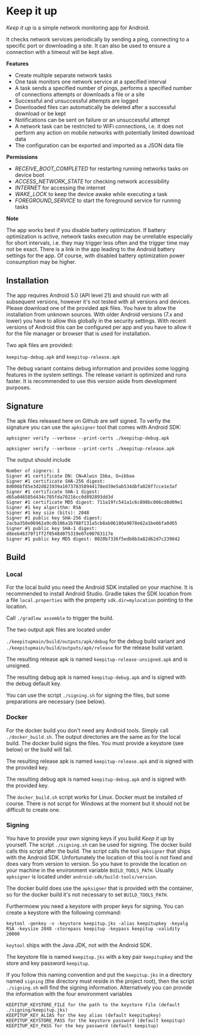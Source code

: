 # Keep it up

<i>Keep it up</i> is a simple network monitoring app for Android.

It checks network services periodically by sending a ping, connecting to a specific port or downloading a site. It can also be used to ensure a connection with a timeout will be kept alive.

<b>Features</b>

- Create multiple separate network tasks
- One task monitors one network service at a specified interval
- A task sends a specified number of pings, performs a specified number of connections attempts or downloads a file or a site
- Successful and unsuccessful attempts are logged
- Downloaded files can automatically be deleted after a successful download or be kept
- Notifications can be sent on failure or an unsuccessful attempt
- A network task can be restricted to WiFi connections, i.e. it does not perform any action on mobile networks with potentially limited download data
- The configuration can be exported and imported as a JSON data file

<b>Permissions</b>

- <i>RECEIVE_BOOT_COMPLETED</i> for restarting running networks tasks on device boot
- <i>ACCESS_NETWORK_STATE</i> for checking network accessibility
- <i>INTERNET</i> for accessing the internet
- <i>WAKE_LOCK</i> to keep the device awake while executing a task
- <i>FOREGROUND_SERVICE</i> to start the foreground service for running tasks

<b>Note</b>

The app works best if you disable battery optimization. If battery optimization is active, network tasks execution may be unreliable especially for short intervals, i.e. they may trigger less often and the trigger time may not be exact. There is a link in the app leading to the Android battery settings for the app. Of course, with disabled battery optimization power consumption may be higher.

## Installation

The app requires Android 5.0 (API level 21) and should run with all subsequent versions, however it's not tested with all versions and devices. Please download one of the provided apk files. You have to allow the installation from unknown sources. With older Android versions (7.x and lower) you have to allow this globally in the security settings. With recent versions of Android this can be configured per app and you have to allow it for the file manager or browser that is used for installation.

Two apk files are provided:

`keepitup-debug.apk` and `keepitup-release.apk`

The debug variant contains debug information and provides some logging features in the system settings. The release variant is optimized and runs faster. It is recommended to use this version aside from development purposes.

## Signature

The apk files released here on Github are self signed. To verfiy the signature you can use the `apksigner` tool that comes with Android SDK:

`apksigner verify --verbose --print-certs ./keepitup-debug.apk`

`apksigner verify --verbose --print-certs ./keepitup-release.apk`

The output should include

```
Number of signers: 1
Signer #1 certificate DN: CN=Alwin Ibba, O=ibbaa
Signer #1 certificate SHA-256 digest: 8d006bf85e3d2d823939a107378358944178ed39e5ab534dbfa028f7cce1e3af
Signer #1 certificate SHA-1 digest: d65a046585d434c785fda70216cc0d892893dd3d
Signer #1 certificate MD5 digest: 711a19fc541a1c6c898bc866cd8d09e1
Signer #1 key algorithm: RSA
Signer #1 key size (bits): 2048
Signer #1 public key SHA-256 digest: 2acba358e06962a9cdb106a1b788f131a5cb8ab06180a9078e62a1be66fa0d65
Signer #1 public key SHA-1 digest: d8eeb46370f1ff2f0548d075319e07e90763117e
Signer #1 public key MD5 digest: 0020b7336f5edb8b3a82d62d7c239842
```

## Build

### Local

For the local build you need the Android SDK installed on your machine. It is recommended to install Android Studio. Gradle takes the SDK location from a file `local.properties` with the property `sdk.dir=mylocation` pointing to the location.

Call `./gradlew assemble` to trigger the build.

The two output apk files are located under

`./keepitupmain/build/outputs/apk/debug` for the debug build variant and `./keepitupmain/build/outputs/apk/release` for the release build variant.

The resulting release apk is named `keepitup-release-unsigned.apk` and is unsigned.

The resulting debug apk is named `keepitup-debug.apk` and is signed with the debug default key.

You can use the script `./signing.sh` for signing the files, but some preparations are necessary (see below).

### Docker

For the docker build you don't need any Android tools. Simply call `./docker_build.sh`. The output directories are the same as for the local build. The docker build signs the files. You must provide a keystore (see below) or the build will fail.

The resulting release apk is named `keepitup-release.apk` and is signed with the provided key.

The resulting debug apk is named `keepitup-debug.apk` and is signed with the provided key.

The `docker_build.sh` script works for Linux. Docker must be installed of course. There is not script for Windows at the moment but it should not be difficult to create one.

### Signing

You have to provide your own signing keys if you build *Keep it up* by yourself. The script `./signing.sh` can be used for signing. The docker build calls this script after the build. The script calls the tool `apksigner` that ships with the Android SDK. Unfortunately the location of this tool is not fixed and does vary from version to version. So you have to provide the location on your machine in the environment variable `BUILD_TOOLS_PATH`. Usually `apksigner` is located under `android-sdk/build-tools/version`.

The docker build does use the `apksigner` that is provided with the container, so for the docker build it's not necessary to set `BUILD_TOOLS_PATH`.

Furthermoew you need a keystore with proper keys for signing. You can create a keystore with the following command:

`keytool -genkey -v -keystore keepitup.jks -alias keepitupkey -keyalg RSA -keysize 2048 -storepass keepitup -keypass keepitup -validity 20000`

`keytool` ships with the Java JDK, not with the Android SDK.

The keystore file is named `keepitup.jks` with a key pair `keepitupkey` and the store and key password `keepitup`.

If you follow this naming convention and put the `keepitup.jks` in a directory named `signing` (the directory must reside in the project root), then the script `./signing.sh` will find the signing information. Alternatively you can provide the information with the four environment variables

```
KEEPITUP_KEYSTORE_FILE for the path to the keystore file (default ./signing/keepitup.jks)
KEEPITUP_KEY_ALIAS for the key alias (default keepitupkey)
KEEPITUP_KEYSTORE_PASS for the keystore password (default keepitup)
KEEPITUP_KEY_PASS for the key password (default keepitup)
```
